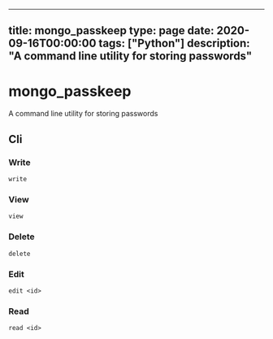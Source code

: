 
---
title: mongo_passkeep
type: page
date: 2020-09-16T00:00:00
tags: ["Python"]
description: "A command line utility for storing passwords"
---


# mongo_passkeep
A command line utility for storing passwords

## Cli

### Write
`write`

### View
`view`

### Delete
`delete`

### Edit
`edit <id>`

### Read
`read <id>`
